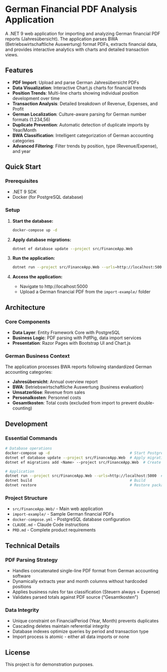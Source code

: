 # German Financial PDF Analysis Application

A .NET 9 web application for importing and analyzing German financial PDF reports (Jahresübersicht). The application parses BWA (Betriebswirtschaftliche Auswertung) format PDFs, extracts financial data, and provides interactive analytics with charts and detailed transaction views.

## Features

- **PDF Import**: Upload and parse German Jahresübersicht PDFs
- **Data Visualization**: Interactive Chart.js charts for financial trends
- **Position Trends**: Multi-line charts showing individual position development over time
- **Transaction Analysis**: Detailed breakdown of Revenue, Expenses, and Profit
- **German Localization**: Culture-aware parsing for German number formats (1.234,56)
- **Duplicate Prevention**: Automatic detection of duplicate imports by Year/Month
- **BWA Classification**: Intelligent categorization of German accounting categories
- **Advanced Filtering**: Filter trends by position, type (Revenue/Expense), and year

## Quick Start

### Prerequisites

- .NET 9 SDK
- Docker (for PostgreSQL database)

### Setup

1. **Start the database:**
   ```bash
   docker-compose up -d
   ```

2. **Apply database migrations:**
   ```bash
   dotnet ef database update --project src/FinanceApp.Web
   ```

3. **Run the application:**
   ```bash
   dotnet run --project src/FinanceApp.Web --urls=http://localhost:5000
   ```

4. **Access the application:**
   - Navigate to http://localhost:5000
   - Upload a German financial PDF from the `import-example/` folder

## Architecture

### Core Components

- **Data Layer**: Entity Framework Core with PostgreSQL
- **Business Logic**: PDF parsing with PdfPig, data import services
- **Presentation**: Razor Pages with Bootstrap UI and Chart.js

### German Business Context

The application processes BWA reports following standardized German accounting categories:
- **Jahresübersicht**: Annual overview report
- **BWA**: Betriebswirtschaftliche Auswertung (business evaluation)
- **Umsatzerlöse**: Revenue from sales
- **Personalkosten**: Personnel costs
- **Gesamtkosten**: Total costs (excluded from import to prevent double-counting)

## Development

### Essential Commands

```bash
# Database operations
docker-compose up -d                                    # Start PostgreSQL
dotnet ef database update --project src/FinanceApp.Web  # Apply migrations
dotnet ef migrations add <Name> --project src/FinanceApp.Web  # Create migration

# Application
dotnet run --project src/FinanceApp.Web --urls=http://localhost:5000  # Run app
dotnet build                                            # Build
dotnet restore                                          # Restore packages
```

### Project Structure

- `src/FinanceApp.Web/` - Main web application
- `import-example/` - Sample German financial PDFs
- `docker-compose.yml` - PostgreSQL database configuration
- `CLAUDE.md` - Claude Code instructions
- `PRD.md` - Complete product requirements

## Technical Details

### PDF Parsing Strategy

- Handles concatenated single-line PDF format from German accounting software
- Dynamically extracts year and month columns without hardcoded positions  
- Applies business rules for tax classification (Steuern always = Expense)
- Validates parsed totals against PDF source ("Gesamtkosten")

### Data Integrity

- Unique constraint on FinancialPeriod (Year, Month) prevents duplicates
- Cascading deletes maintain referential integrity
- Database indexes optimize queries by period and transaction type
- Import process is atomic - either all data imports or none

## License

This project is for demonstration purposes.